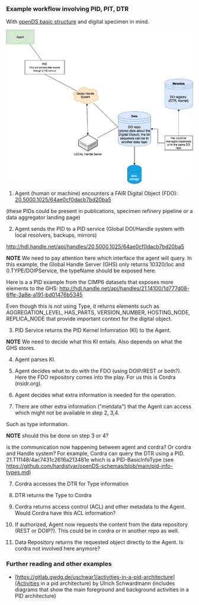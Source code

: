 ### Example workflow involving PID, PIT, DTR

With [openDS basic structure](https://github.com/hardistyar/openDS-schemas/blob/main/basic-structure.md) and digital specimen in mind. 

![workflow](PID-workflow.png)

1. Agent (human or machine) encounters a FAIR Digital Object (FDO): 
[20.5000.1025/64ae0cf0dacb7bd20ba5](hdl.handle.net/http://hdl.handle.net/api/handles/20.5000.1025/64ae0cf0dacb7bd20ba5) 

(these PIDs could be present in publications, specimen refinery pipeline or a data aggregator landing page) 

2. Agent sends the PID to a PID service (Global DOI/Handle system with local resolvers, backups, mirrors)

http://hdl.handle.net/api/handles/20.5000.1025/64ae0cf0dacb7bd20ba5

**NOTE** We need to pay attention here which interface the agent will query. In this example, the Global Handle Server (GHS)
only returns 10320/loc and 0.TYPE/DOIPService, the typeName should be exposed here. 

Here is a a PID example from the CIMP6 datasets that exposes more elements to the GHS: 
http://hdl.handle.net/api/handles/21.14100/1d777d08-6ffe-3a8e-a191-bd01476b5345

Even though this is not using Type, it returns elements such as AGGREGATION_LEVEL, HAS_PARTS, VERSION_NUMBER, HOSTING_NODE, REPLICA_NODE that provide important context for the digital object. 


3. PID Service returns the PID Kernel Infomration (KI) to the Agent. 

**NOTE** We need to decide what this KI entails. Also depends on what the GHS stores. 

4. Agent parses KI. 

5. Agent decides what to do with the FDO (using DOIP/REST or both?). Here the FDO repository comes into the play. For us this is Cordra (nsidr.org). 

6. Agent decides what extra information is needed for the operation. 

7. There are other extra information ("metdata") that the Agent can access which might not be available in step 2, 3,4. 

Such as type information. 

**NOTE** should this be done on step 3 or 4? 

is the communication now happening between agent and cordra? Or cordra and Handle system? 
For example, Cordra can query the DTR using a PID. 21.T11148/4ac7431c2616a213481e which is a PID-BasicInfoType 
(see https://github.com/hardistyar/openDS-schemas/blob/main/pid-info-types.md) 

7. Cordra accesses the DTR for Type information 

8. DTR returns the Type to Cordra

9. Cordra returns access control (ACL) and other metadata to the Agent. Would Cordra have this ACL information? 

10. If authorized, Agent now requests the content from the data repository (REST or DOIP?). This could be in cordra or in another repo as well. 

11. Data Repository returns the requested object directly to the Agent. Is cordra not involved here anymore? 


### Further reading and other examples 

- [https://gitlab.gwdg.de/uschwar1/activities-in-a-pid-architecture](Activities in a pid architecture) by Ulrich Schwardmann (includes diagrams that show the main foreground and background activities in a PID architecture)

